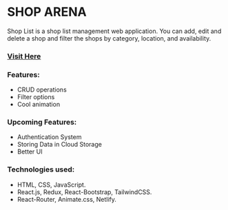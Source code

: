 # SHOP ARENA

Shop List is a shop list management web application. You can add, edit and delete a shop and filter the shops by category, location, and availability.

### [Visit Here](https://shop-list-redux.netlify.app/)

### Features:
* CRUD operations
* Filter options
* Cool animation

### Upcoming Features:
* Authentication System
* Storing Data in Cloud Storage
* Better UI

### Technologies used:
* HTML, CSS, JavaScript.
* React.js, Redux, React-Bootstrap, TailwindCSS.
* React-Router, Animate.css, Netlify.


